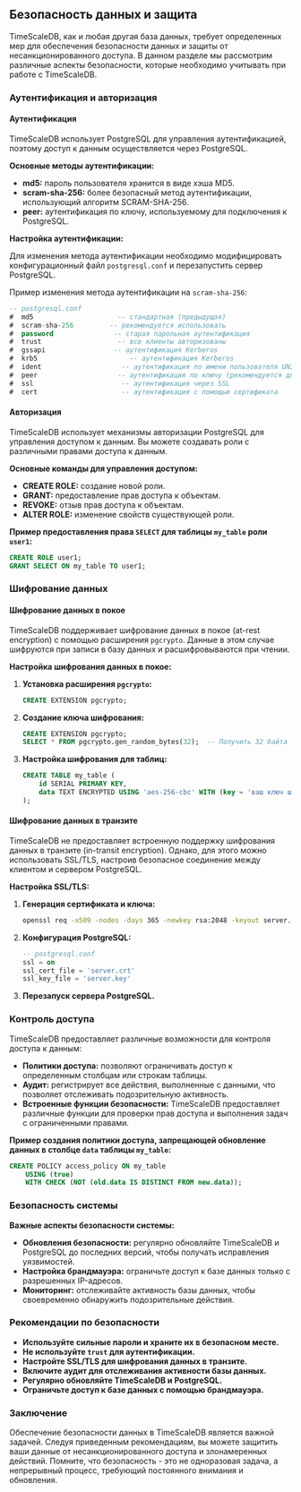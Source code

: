 ## Безопасность данных и защита

TimeScaleDB, как и любая другая база данных, требует  определенных мер для обеспечения безопасности данных и защиты от несанкционированного доступа. В данном разделе мы рассмотрим различные аспекты безопасности, которые необходимо учитывать при работе с TimeScaleDB.

### Аутентификация и авторизация

#### Аутентификация

TimeScaleDB использует PostgreSQL для управления аутентификацией, поэтому доступ к данным осуществляется через PostgreSQL. 

**Основные методы аутентификации:**

* **md5:**  пароль пользователя хранится в виде хэша MD5.
* **scram-sha-256:**  более безопасный метод аутентификации, использующий алгоритм SCRAM-SHA-256.
* **peer:**  аутентификация по ключу, используемому для подключения к PostgreSQL.

**Настройка аутентификации:**

Для изменения метода аутентификации необходимо модифицировать конфигурационный файл `postgresql.conf` и перезапустить сервер PostgreSQL. 

Пример изменения метода аутентификации на `scram-sha-256`:

```sql
-- postgresql.conf
#  md5                     -- стандартная (предыдущая)
#  scram-sha-256         -- рекомендуется использовать
#  password               -- старая парольная аутентификация
#  trust                   -- все клиенты авторизованы
#  gssapi                 -- аутентификация Kerberos
#  krb5                       -- аутентификация Kerberos
#  ident                    -- аутентификация по имени пользователя UNIX (не рекомендуется)
#  peer                    -- аутентификация по ключу (рекомендуется для локального доступа)
#  ssl                      -- аутентификация через SSL
#  cert                     -- аутентификация с помощью сертификата
```

#### Авторизация

TimeScaleDB использует механизмы авторизации PostgreSQL для управления доступом к данным. Вы можете создавать роли с различными правами доступа к данным.

**Основные команды для управления доступом:**

* **CREATE ROLE:**  создание новой роли.
* **GRANT:**  предоставление прав доступа к объектам.
* **REVOKE:**  отзыв прав доступа к объектам.
* **ALTER ROLE:**  изменение свойств существующей роли.

**Пример предоставления права `SELECT` для таблицы `my_table` роли `user1`:**

```sql
CREATE ROLE user1;
GRANT SELECT ON my_table TO user1;
```

### Шифрование данных

#### Шифрование данных в покое

TimeScaleDB поддерживает шифрование данных в покое (at-rest encryption) с помощью расширения `pgcrypto`.  Данные в этом случае шифруются при записи в базу данных и расшифровываются при чтении. 

**Настройка шифрования данных в покое:**

1. **Установка расширения `pgcrypto`:**

   ```sql
   CREATE EXTENSION pgcrypto;
   ```

2. **Создание ключа шифрования:**

   ```sql
   CREATE EXTENSION pgcrypto;
   SELECT * FROM pgcrypto.gen_random_bytes(32);  -- Получить 32 байта случайных данных
   ```

3. **Настройка шифрования для таблиц:**

   ```sql
   CREATE TABLE my_table (
       id SERIAL PRIMARY KEY,
       data TEXT ENCRYPTED USING 'aes-256-cbc' WITH (key = 'ваш ключ шифрования');
   );
   ```

#### Шифрование данных в транзите

TimeScaleDB не предоставляет встроенную поддержку шифрования данных в транзите (in-transit encryption).  Однако, для этого можно использовать SSL/TLS,  настроив безопасное соединение между клиентом и сервером PostgreSQL.

**Настройка SSL/TLS:**

1. **Генерация сертификата и ключа:**

   ```bash
   openssl req -x509 -nodes -days 365 -newkey rsa:2048 -keyout server.key -out server.crt
   ```

2. **Конфигурация PostgreSQL:**

   ```sql
   -- postgresql.conf
   ssl = on
   ssl_cert_file = 'server.crt'
   ssl_key_file = 'server.key'
   ```

3. **Перезапуск сервера PostgreSQL.**

### Контроль доступа

TimeScaleDB предоставляет различные возможности для контроля доступа к данным:

* **Политики доступа:**  позволяют ограничивать доступ к определенным столбцам или строкам таблицы.
* **Аудит:**  регистрирует все действия, выполненные с данными, что позволяет отслеживать подозрительную активность.
* **Встроенные функции безопасности:**  TimeScaleDB предоставляет различные функции для проверки прав доступа и выполнения задач с ограниченными правами.

**Пример создания политики доступа, запрещающей обновление данных в столбце `data` таблицы `my_table`:**

```sql
CREATE POLICY access_policy ON my_table 
    USING (true)
    WITH CHECK (NOT (old.data IS DISTINCT FROM new.data));
```

### Безопасность системы

**Важные аспекты безопасности системы:**

* **Обновления безопасности:**  регулярно обновляйте TimeScaleDB и PostgreSQL до последних версий, чтобы получать исправления уязвимостей.
* **Настройка брандмауэра:**  ограничьте доступ к базе данных только с разрешенных IP-адресов.
* **Мониторинг:**  отслеживайте активность базы данных, чтобы своевременно обнаружить подозрительные действия.

###  Рекомендации по безопасности

* **Используйте сильные пароли и храните их в безопасном месте.**
* **Не используйте `trust` для аутентификации.**
* **Настройте SSL/TLS для шифрования данных в транзите.**
* **Включите аудит для отслеживания активности базы данных.**
* **Регулярно обновляйте TimeScaleDB и PostgreSQL.**
* **Ограничьте доступ к базе данных с помощью брандмауэра.**

### Заключение

Обеспечение безопасности данных в TimeScaleDB является важной задачей.  Следуя приведенным рекомендациям, вы можете защитить ваши данные от несанкционированного доступа и злонамеренных действий.  Помните, что безопасность - это не одноразовая задача, а непрерывный процесс, требующий постоянного внимания и обновления.
